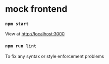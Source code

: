 # mock frontend

### `npm start`

View at [http://localhost:3000](http://localhost:3000)

### `npm run lint`

To fix any syntax or style enforcement problems